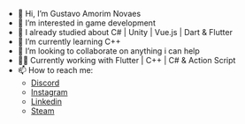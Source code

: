 - 👋 Hi, I’m Gustavo Amorim Novaes
- 👀 I’m interested in game development
- 📝 I already studied about C# | Unity | Vue.js | Dart & Flutter
- 🌱 I’m currently learning C++
- 💞️ I’m looking to collaborate on anything i can help
- 👷‍♂️ Currently working with Flutter | C++ | C# & Action Script
- 📫 How to reach me:
  - [Discord](https://discord.gg/ejNgyTfyhs)
  - [Instagram](https://www.instagram.com/sir_ganb/)
  - [Linkedin](https://www.linkedin.com/in/gustavo-amorim-novaes-bueno-821b61237/)
  - [Steam]([https://steamcommunity.com/id/sir_ganb/](https://steamcommunity.com/id/sir_ganb/)https://steamcommunity.com/id/sir_ganb/)
